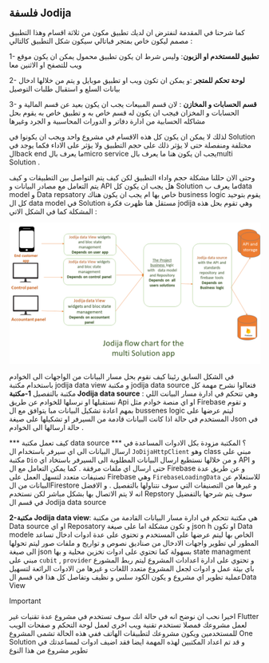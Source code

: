 ## فلسفة Jodija
كما شرحنا في المقدمة لنفترض ان لديك تطبيق مكون من ثلاثة اقسام وهذا التطبيق مصمم ليكون خاص بمتجر فباتالي سيكون شكل التطبيق كالتالي : 

1- **تطبيق للمستخدم او الزبون**: وليس شرط ان يكون تطبيق محمول يمكن ان يكون موقع ويب للتصفح او الاثنين معا 

2- **لوحة تحكم للمتجر** :و يمكن ان تكون ويب او تطبيق موبايل و يتم من خلالها ادخال بيانات السلع و استقبال طلبات التوصيل 

3- **قسم الحسابات و المخازن** : لان قسم المبيعات يجب ان يكون بعيد عن قسم المالية و الحسابات و المخزان فيجب ان يكون له قسم خاص به و تطبيق خاص به يقوم بحل مشاكله الحسابية من ادارة دفاتر و الدورات المحاسبية و الجرد وغيرها 

لذلك لا يمكن ان يكون كل هذه الاقسام في مشروع  واحد ويجب ان يكونوا في Solution مختلفة ومنفصلة حتى لا يؤثر ذلك على حجم التطبيق ولا يؤثر على الاداء فكما يوجد في الback end ما يعرف بالmicro service  يجب ان يكون هنا ما يعرف بالmulti Solution   . 

وحتى الان حللنا مشكلة حجم واداء التطبيق لكن كيف يتم التواصل بين التطبيقات و كيف يتم التعامل مع مصادر البيانات و API هل يجب ان يكون كل Solution ما يعرف بdata model و Data repsatory خاص بها ام يجب ان يكون هناك business  logic يقوم بتوحيد كل ال data model  في Solution مستقل 
هنا ظهرت فكرة jodija وهي تقوم بحل هذه المشكلة كما في الشكل الاتي : 

 ![](../../images/docs/flow_chart1.png)
 
في الشكل السابق رئينا كيف نقوم بحل مسار البيانات من الواجهات الى الخوادم باستخدام مكتبة jodija data view و مكتبة jodija data source فتعالوا نشرح مهمة كل مكتبة بالتفصيل 
**1-مكتبة Jodija data source** : وهي تتحكم في ادارة مسار البيانت اللي نستقبلها او نرسلها للخوادم عن طريق Api او اي منصة خوادم مثل Firebase  و تقوم بمهم اعادة تشكيل البيانات مبا يتوافق مع ال bussenes logic ليتم عرضها على المستخدم في حالة اذا كانت البيانات قادمة من السيرفر او تشكيلها على صيغة Json في حالة ارسالها الى الخوادم . 

*** كيف تعمل مكتبة data source *** ؟ 
المكتبة مزودة بكل الادوات المساعدة في ارسال البيانات الى اي سيرفر باستخدام ال `JoDijaHttpClient` وهو class  مبني على مكتبة `Dio` و من خلالها نستطيع ارسال البيانات المطلوبة الى السيرفر باستخاد اي API و حتى ارسال اي ملفات مرفقة .   كما يمكن التعامل مع ال Firebase و عن طريق عدة تصنيفات متعدد لتسهل العمل على Firebase 
وهي `FirebaseLoadingData`   للاستعلام عن البيانات من الFirestore  و غيرها من التصنيفات التي سوف نتناولها بالتفصيل . 
و الافضل انه لا يتم الاتصال بها بشكل مباشر لكن نستخدم Repstory سوف يتم شرحها بالتفضيل في قسم ال Jodija data source  
 
 **2-مكتبة Jodija data view**: هي مكتبة تتحكم في ادارة مسار البيانات القادمة من مكتبة Data source او اي Reposatory و تكون مشكلة اما على صيغة json h او تكون Data modele الخاص بها  ليتم عرضها على المستخدم و تحتوي على عدة ادوات ادخال تساعد المطور لي تطوير واجهات الادخال من صناديق نصوص و تواريج و ملفات صور ليتم تحولها الى صيغة json  بسهولة كما تحتوي على ادوات تخزين محلية و بها state managment  مبني على `cubit` ,  `provider`  و تحتوي على ادارة اعدادات المشروع ليتم ربط المشورع باي بيئة عمل و ادوات لجعل المشروع متعدد اللغات و غيرها من الادوات الرائعة لتسهيل عملية تطوير اي مشروع و يكون الكود سلس و نظيف وتفاصل كل هذا في قسم الData View

> [!IMPORTANT]
>  اخيرا  نحب ان نوضح انه في حالة انك سوف تستخدم في مشروع عدة تقنيات غير  Flutter لعمل مشروعك  فمصلا تستخدم تقنية ويب اخرى لعمل لوحة التحكم و صفحات الويب للمستخدمين  ويكون مشروعك لتطبيقات الهاتف  ففي هذه الحالة تشمى المشروع One Solution و قد تم اعداد المكتبين لهذه المهمة ايضا فقد اضيف ادوات لمساعدتك في تطوير مشروع من هذا النوع 
 



